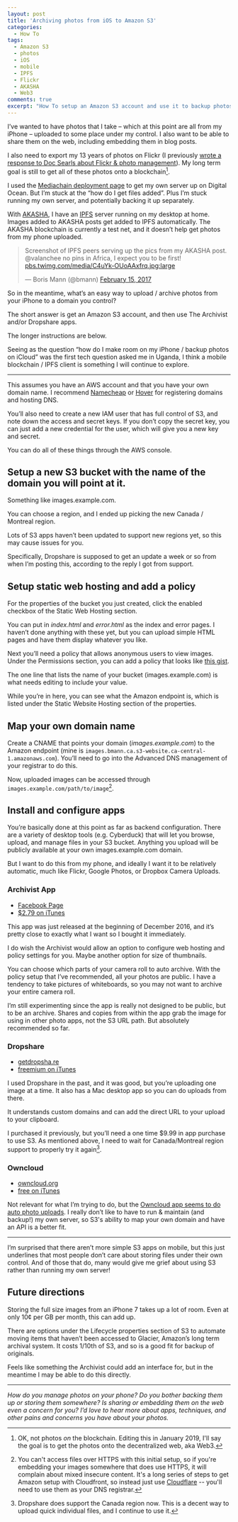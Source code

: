 ```yaml
---
layout: post
title: 'Archiving photos from iOS to Amazon S3'
categories:
  - How To
tags:
  - Amazon S3
  - photos
  - iOS
  - mobile
  - IPFS
  - Flickr
  - AKASHA
  - Web3
comments: true
excerpt: "How To setup an Amazon S3 account and use it to backup photos from your iPhone iOS device directly, all hosted on your own domain."
---
```


I’ve wanted to have photos that I take – which at this point are all from my iPhone – uploaded to some place under my control. I also want to be able to share them on the web, including embedding them in blog posts.

I also need to export my 13 years of photos on Flickr (I previously [wrote a response to Doc Searls about Flickr & photo management](/flickr-to-self-hosted/)). My long term goal is still to get all of these photos onto a blockchain[^web3].

[^web3]: OK, not photos _on_ the blockchain. Editing this in January 2019, I'll say the goal is to get the photos onto the decentralized web, aka Web3.

I used the [Mediachain deployment page](http://deploy.mediachain.io/) to get my own server up on Digital Ocean. But I’m stuck at the “how do I get files added”. Plus I’m stuck running my own server, and potentially backing it up separately.

With [AKASHA](http://akasha.world/), I have an [IPFS](http://ipfs.io/) server running on my desktop at home. Images added to AKASHA posts get added to IPFS automatically. The AKASHA blockchain is currently a test net, and it doesn’t help get photos from my phone uploaded.

<blockquote class="twitter-tweet" data-lang="en"><p lang="en" dir="ltr">Screenshot of IPFS peers serving up the pics from my AKASHA post. @valanchee no pins in Africa, I expect you to be first! <a href="https://pbs.twimg.com/media/C4uYk-OUoAAxfrq.jpg:largen">pbs.twimg.com/media/C4uYk-OUoAAxfrq.jpg:large</a></p>&mdash; Boris Mann (@bmann) <a href="https://twitter.com/bmann/status/831926321081044992">February 15, 2017</a></blockquote>
<script async src="//platform.twitter.com/widgets.js" charset="utf-8"></script>

So in the meantime, what’s an easy way to upload / archive photos from your iPhone to a domain you control?

The short answer is get an Amazon S3 account, and then use The Archivist and/or Dropshare apps.

The longer instructions are below.

Seeing as the question “how do I make room on my iPhone / backup photos on iCloud” was the first tech question asked me in Uganda, I think a mobile blockchain / IPFS client is something I will continue to explore.

---

This assumes you have an AWS account and that you have your own domain name. I recommend [Namecheap](https://namecheap.com) or [Hover](https://www.hover.com/) for registering domains and hosting DNS.

You’ll also need to create a new IAM user that has full control of S3, and note down the access and secret keys. If you don’t copy the secret key, you can just add a new credential for the user, which will give you a new key and secret.

You can do all of these things through the AWS console.

## Setup a new S3 bucket with the name of the domain you will point at it.

Something like images.example.com.

You can choose a region, and I ended up picking the new Canada / Montreal region.

Lots of S3 apps haven’t been updated to support new regions yet, so this may cause issues for you.

Specifically, Dropshare is supposed to get an update a week or so from when I’m posting this, according to the reply I got from support.

## Setup static web hosting and add a policy

For the properties of the bucket you just created, click the enabled checkbox of the Static Web Hosting section.

You can put in _index.html_ and _error.html_ as the index and error pages. I haven’t done anything with these yet, but you can upload simple HTML pages and have them display whatever you like.

Next you’ll need a policy that allows anonymous users to view images. Under the Permissions section, you can add a policy that looks like [this gist](https://gist.github.com/bmann/fb47baf90dfc276844d1941f30d45711#file-s3-public-bucket-policy-json).

The one line that lists the name of your bucket (images.example.com) is what needs editing to include your value.

While you’re in here, you can see what the Amazon endpoint is, which is listed under the Static Website Hosting section of the properties.

## Map your own domain name

Create a CNAME that points your domain (_images.example.com_) to the Amazon endpoint (mine is ```images.bmann.ca.s3-website.ca-central-1.amazonaws.com```). You’ll need to go into the Advanced DNS management of your registrar to do this.

Now, uploaded images can be accessed through ```images.example.com/path/to/image```[^nohttps].

[^nohttps]: You can't access files over HTTPS with this initial setup, so if you're embedding your images somewhere that does use HTTPS, it will complain about mixed insecure content. It's a long series of steps to get Amazon setup with Cloudfront, so instead just use [Cloudflare](https://cloudflare.com) -- you'll need to use them as your DNS registrar.

## Install and configure apps

You’re basically done at this point as far as backend configuration. There are a variety of desktop tools (e.g. Cyberduck) that will let you browse, upload, and manage files in your S3 bucket. Anything you upload will be publicly available at your own images.example.com domain.

But I want to do this from my phone, and ideally I want it to be relatively automatic, much like Flickr, Google Photos, or Dropbox Camera Uploads.

### Archivist App
* [Facebook Page](https://www.facebook.com/archivist.ios/)
* [$2.79 on iTunes](https://itunes.apple.com/us/app/archivist/id1180291253)

This app was just released at the beginning of December 2016, and it’s pretty close to exactly what I want so I bought it immediately.

I do wish the Archivist would allow an option to configure web hosting and policy settings for you. Maybe another option for size of thumbnails.

You can choose which parts of your camera roll to auto archive. With the policy setup that I’ve recommended, all your photos are public. I have a tendency to take pictures of whiteboards, so you may not want to archive your entire camera roll.

I’m still experimenting since the app is really not designed to be public, but to be an archive. Shares and copies from within the app grab the image for using in other photo apps, not the S3 URL path. But absolutely recommended so far.

### Dropshare
* [getdropsha.re](https://getdropsha.re/)
* [freemium on iTunes](https://itunes.apple.com/ca/app/dropshare-powerful-file-sharing/id932316817?mt=8)

I used Dropshare in the past, and it was good, but you’re uploading one image at a time. It also has a Mac desktop app so you can do uploads from there.

It understands custom domains and can add the direct URL to your upload to your clipboard.

I purchased it previously, but you’ll need a one time $9.99 in app purchase to use S3. As mentioned above, I need to wait for Canada/Montreal region support to properly try it again[^dropshareca].

[^dropshareca]: Dropshare does support the Canada region now. This is a decent way to upload quick individual files, and I continue to use it.

### Owncloud
* [owncloud.org](https://owncloud.org/)
* [free on iTunes](https://itunes.apple.com/ca/app/owncloud/id543672169?mt=8)

Not relevant for what I’m trying to do, but the [Owncloud app seems to do auto photo uploads](https://github.com/owncloud/ios/issues/13). I really don’t like to have to run & maintain (and backup!) my own server, so S3's ability to map your own domain and have an API is a better fit.

---

I’m surprised that there aren’t more simple S3 apps on mobile, but this just underlines that most people don’t care about storing files under their own control. And of those that do, many would give me grief about using S3 rather than running my own server!

## Future directions

Storing the full size images from an iPhone 7 takes up a lot of room. Even at only 10¢ per GB per month, this can add up.

There are options under the Lifecycle properties section of S3 to automate moving items that haven’t been accessed to Glacier, Amazon’s long term archival system. It costs 1/10th of S3, and so is a good fit for backup of originals.

Feels like something the Archivist could add an interface for, but in the meantime I may be able to do this directly.

---

_How do you manage photos on your phone? Do you bother backing them up or storing them somewhere? Is sharing or embedding them on the web even a concern for you? I’d love to hear more about apps, techniques, and other pains and concerns you have about your photos._